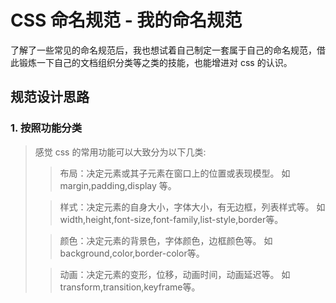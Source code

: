 # CSS 命名规范 - 我的命名规范

了解了一些常见的命名规范后，我也想试着自己制定一套属于自己的命名规范，借此锻炼一下自己的文档组织分类等之类的技能，也能增进对 css 的认识。

## 规范设计思路

### 1. 按照功能分类

> 感觉 css 的常用功能可以大致分为以下几类:  
> > 布局：决定元素或其子元素在窗口上的位置或表现模型。
> 如 margin,padding,display 等。
>
> > 样式：决定元素的自身大小，字体大小，有无边框，列表样式等。
> > 如 width,height,font-size,font-family,list-style,border等。
>
> > 颜色：决定元素的背景色，字体颜色，边框颜色等。
> > 如 background,color,border-color等。
>
> > 动画：决定元素的变形，位移，动画时间，动画延迟等。
> > 如 transform,transition,keyframe等。
